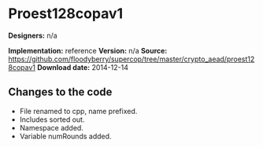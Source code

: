# Proest128copav1

**Designers:** n/a

**Implementation:** reference
**Version:** n/a
**Source:** https://github.com/floodyberry/supercop/tree/master/crypto_aead/proest128copav1
**Download date:** 2014-12-14

## Changes to the code

* File renamed to cpp, name prefixed.
* Includes sorted out.
* Namespace added.
* Variable numRounds added.
